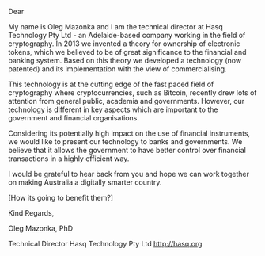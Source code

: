 
Dear <Mr Vasia>

My name is Oleg Mazonka and I am the technical director 
at Hasq Technology Pty Ltd - an Adelaide-based company 
working in the field of cryptography. In 2013 we invented 
a theory for ownership of electronic tokens, which we 
believed to be of great significance to the financial 
and banking system. Based on this theory we developed 
a technology (now patented) and its implementation with 
the view of commercialising.

This technology is at the cutting edge of the fast paced 
field of cryptography where cryptocurrencies, such as 
Bitcoin, recently drew lots of attention from general 
public, academia and governments. However, our technology
is different in key aspects which are 
important to the government and financial organisations. 

Considering its potentially high impact on the use of 
financial instruments, we would like to present our 
technology to banks and governments. We believe that 
it allows the government to have better control over 
financial transactions in a highly efficient way.

I would be grateful to hear back from you and hope we can 
work together on making Australia a digitally smarter country.

[How its going to benefit them?]

Kind Regards,

Oleg Mazonka, PhD

Technical Director
Hasq Technology Pty Ltd
http://hasq.org
